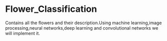 # Flower_Classification
Contains all the flowers and their description.Using machine learning,image processing,neural networks,deep learning and convolutional networks we will implement it.
